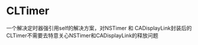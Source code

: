 # CLTimer
一个解决定时器强引用self的解决方案，对NSTimer 和 CADisplayLink封装后的CLTimer不需要去特意关心NSTimer和CADisplayLink的释放问题

